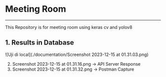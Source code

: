 # Meeting Room
---
This Repository is for meeting room using keras cv and yolov8

## 1.  Results in Database
![Uji di local](./documentation/Screenshot 2023-12-15 at 01.31.03.png)


2. Screenshot 2023-12-15 at 01.31.16.png -> API Server Response
3. Screenshot 2023-12-15 at 01.31.32.png -> Postman Capture
